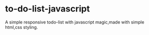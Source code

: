 # to-do-list-javascript
A simple responsive todo-list with javascript magic,made with simple html,css styling.
